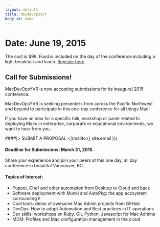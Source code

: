 ```yaml
---
layout: default
title: macdevopsyvr
body_id: home
---
```


# Date:   June 19, 2015

The cost is $99. Food is included on the day of the conference including a light breakfast and lunch. <a href="http://cars-ebmsweb.its.sfu.ca/logon/log_p1_logon.aspx?oc=05&cc=STANDARD-BBY&AppSessionID=ej9fakfa2ffpeiofcm&eventid=21141" target="_blank">Register here</a>. 

## Call for Submissions!

MacDevOpsYVR is now accepting submissions for its inaugural 2015 conference.

MacDevOpsYVR is seeking presenters from across the Pacific Northwest and beyond to participate in this one-day conference for all things Mac!

If you have an idea for a specific talk, workshop or panel related to deploying Macs in enterprise, corporate or educational environments, we want to hear from you.
<br>

####[> SUBMIT A PROPOSAL <](mailto:{{ site.email }})
<br>

#### Deadline for Submissions: March 31, 2015.

Share your experience and join your peers at this one day, all day conference in beautiful Vancouver, BC.

#### Topics of Interest:

* Puppet, Chef and other automation from Desktop to Cloud and back
* Software deployment with Munki and AutoPkg: the app ecosystem surrounding it
* Cool tools: demo of awesome Mac Admin projects from GitHub
* DevOps: How to adopt Automation and Best practices in IT operations
* Dev skills: workshops on Ruby, Git, Python, Javascript for Mac Admins
* MDM: Profiles and Mac configuration management in the cloud


